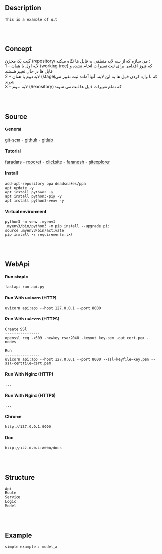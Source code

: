 <!---------------------------------------[Description]-->
## Description
    This is a example of git



<!---------------------------------------[Install]-->
<br><br>

## Concept 

گیت یک مخزن (repository) می سازه که از سه لایه منطقی به فایل ها نگاه میکنه :
<br>
1 – لایه اول یا همان (working tree) که هنوز اقدامی برای ثبت تغییرات انجام نشده و فایل ها در حال تغییر هستند 
<br>
2 – لایه دوم یا همان (stage)که با وارد کردن فایل ها به این لایه، آنها آماده ثبت تغییر می شوند
<br>
3 – لایه سوم (Repository) که تمام تغییرات فایل ها ثبت می شوند




<!---------------------------------------[Python]-->
<br><br>

## Source

#### General
<a href="http://git-scm.com" target="_blank">git-scm</a> - 
<a href="http://github.com" target="_blank">github</a> - 
<a href="http://gitlab.com" target="_blank">gitlab</a>

#### Tutorial
<a href="http://faradars.org" target="_blank">faradars</a> - 
<a href="http://roocket.ir" target="_blank">roocket</a> - 
<a href="http://clicksite.org" target="_blank">clicksite</a> - 
<a href="http://faranesh.com" target="_blank">faranesh</a> -
<a href="https://gitexplorer.com/" target="_blank">gitexplorer</a> 


#### Install
    add-apt-repository ppa:deadsnakes/ppa
	apt update -y
	apt install python3 -y
	apt install python3-pip -y
	apt install python3-venv -y

#### Virtual environment 
	python3 -m venv .myenv3
	.myenv3/bin/python3 -m pip install --upgrade pip
	source .myenv3/bin/activate
	pip install -r requirements.txt



<!---------------------------------------[WebApi]-->
<br><br>

## WebApi

#### Run simple
	fastapi run api.py

#### Run With uvicorn (HTTP)
    uvicorn api:app --host 127.0.0.1 --port 8000

#### Run With uvicorn (HTTPS)
	Create SSl
	----------------
	openssl req -x509 -newkey rsa:2048 -keyout key.pem -out cert.pem -nodes
    
	Run
	----------------
	uvicorn api:app --host 127.0.0.1 --port 8000 --ssl-keyfile=key.pem --ssl-certfile=cert.pem

#### Run With Nginx (HTTP)
	...

#### Run With Nginx (HTTPS)
	...

#### Chrome
	http://127.0.0.1:8000

#### Doc
	http://127.0.0.1:8000/docs

<!---------------------------------------[Structure]-->
<br><br>

## Structure
	Api
	Route
	Service
	Logic
	Model

<!---------------------------------------[Example]-->
<br><br>

## Example
	simple example : model_a

